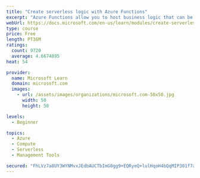 ```yaml
---
title: "Create serverless logic with Azure Functions"
excerpt: "Azure Functions allow you to host business logic that can be executed without managing or provisioning server infrastructure"
webUrl: https://docs.microsoft.com/en-us/learn/modules/create-serverless-logic-with-azure-functions/
type: course
price: Free
length: PT36M
ratings:
  count: 9720
  average: 4.6674895
heat: 54

provider:
  name: Microsoft Learn
  domain: microsoft.com
  images:
    - url: /assets/images/organizations/microsoft.com-50x50.jpg
      width: 50
      height: 50

levels:
  - Beginner

topics:
  - Azure
  - Compute
  - Serverless
  - Management Tools

secured: "FhLVz7a8UY3WYNMvxJEdbAUCTbImG0gg9+EQRyeQ+lulHqoH4bQqMIP301f7afwM2YEVPJVeZ7bWmLfgsxGN0b9p7LwoadiNaxneZlmKgoMXPRcMRs6CyEsgjK0VurB0egusWDxpDypESw9EWdqsW6f0XrpA1LiaLHPXqVH+auJlt2UA2YFZb4GNlqIlfkp0ZE62YvDc7CCa0JtESB53IUdEQVeM0qsat6JMt6bBNJ+jKdCUDDQHLW5/i2vEW1I7n9L5JHuswuJ3y8nWTbsBfnxS1i09+f9CvJ51NEWauV4vsfe3y+kfeM/1n8sGurBCCpG0zhLC4nH7UoRZCGHssP2Bd5V8XqhsgbzhhOS/7APs6+XB8+dlMHLhG9EqmPW12ZMk7qvkdnplCnb2yw/tOdq3qqBaHpaszi5NW3RHcnY=;2PaU3EfL6AOoSFYW7zaCiA=="
---
```


